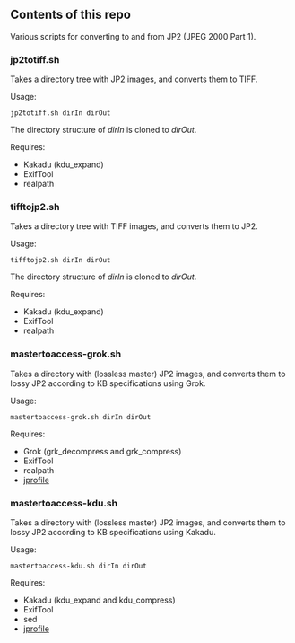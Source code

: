 ## Contents of this repo

Various scripts for converting to and from JP2 (JPEG 2000 Part 1).

### jp2totiff.sh

Takes a  directory tree with JP2 images, and converts them to TIFF.

Usage:

```
jp2totiff.sh dirIn dirOut
```

The directory structure of *dirIn* is cloned to *dirOut*.

Requires:

- Kakadu (kdu_expand)
- ExifTool
- realpath

### tifftojp2.sh

Takes a  directory tree with TIFF images, and converts them to JP2.

Usage:

```
tifftojp2.sh dirIn dirOut
```

The directory structure of *dirIn* is cloned to *dirOut*.

Requires:

- Kakadu (kdu_expand)
- ExifTool
- realpath

### mastertoaccess-grok.sh

Takes a  directory with (lossless master) JP2 images, and converts them to lossy JP2 according to KB specifications using Grok.

Usage:

```
mastertoaccess-grok.sh dirIn dirOut
```

Requires:

- Grok (grk_decompress and grk_compress)
- ExifTool
- realpath
- [jprofile](https://github.com/KBNLresearch/jprofile)

### mastertoaccess-kdu.sh

Takes a  directory with (lossless master) JP2 images, and converts them to lossy JP2 according to KB specifications using Kakadu.

Usage:

```
mastertoaccess-kdu.sh dirIn dirOut
```

Requires:

- Kakadu (kdu_expand and kdu_compress)
- ExifTool
- sed
- [jprofile](https://github.com/KBNLresearch/jprofile)